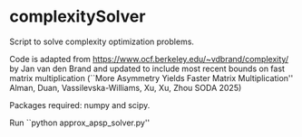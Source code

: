 # complexitySolver

Script to solve complexity optimization problems.

Code is adapted from https://www.ocf.berkeley.edu/~vdbrand/complexity/ by Jan van den Brand and updated to include most recent bounds on fast matrix multiplication (``More Asymmetry Yields Faster Matrix Multiplication'' Alman, Duan, Vassilevska-Williams, Xu, Xu, Zhou SODA 2025)

Packages required: numpy and scipy.

Run ``python approx_apsp_solver.py''
